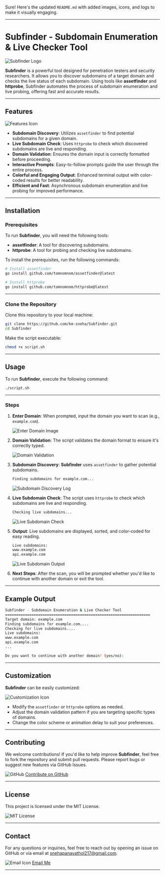 Sure! Here's the updated `README.md` with added images, icons, and logs to make it visually engaging.

---

# **Subfinder - Subdomain Enumeration & Live Checker Tool**

![Subfinder Logo](https://via.placeholder.com/800x200.png?text=Subfinder+Logo)  

**Subfinder** is a powerful tool designed for penetration testers and security researchers. It allows you to discover subdomains of a target domain and checks the live status of each subdomain. Using tools like **assetfinder** and **httprobe**, Subfinder automates the process of subdomain enumeration and live probing, offering fast and accurate results.

---

## **Features**

![Features Icon](https://img.icons8.com/ios-filled/50/000000/feature.png)

- **Subdomain Discovery**: Utilizes `assetfinder` to find potential subdomains for a given domain.
- **Live Subdomain Check**: Uses `httprobe` to check which discovered subdomains are live and responding.
- **Domain Validation**: Ensures the domain input is correctly formatted before proceeding.
- **Interactive Prompts**: Easy-to-follow prompts guide the user through the entire process.
- **Colorful and Engaging Output**: Enhanced terminal output with color-coded results for better readability.
- **Efficient and Fast**: Asynchronous subdomain enumeration and live probing for improved performance.

---

## **Installation**

### Prerequisites

To run **Subfinder**, you will need the following tools:

- **assetfinder**: A tool for discovering subdomains.
- **httprobe**: A tool for probing and checking live subdomains.

To install the prerequisites, run the following commands:

```bash
# Install assetfinder
go install github.com/tomnomnom/assetfinder@latest

# Install httprobe
go install github.com/tomnomnom/httprobe@latest
```

---

### Clone the Repository

Clone this repository to your local machine:

```bash
git clone https://github.com/km-sneha/Subfinder.git
cd Subfinder
```

Make the script executable:

```bash
chmod +x script.sh
```

---

## **Usage**

To run **Subfinder**, execute the following command:

```bash
./script.sh
```

---

### **Steps**

1. **Enter Domain**: When prompted, input the domain you want to scan (e.g., `example.com`).
   
   ![Enter Domain Image](https://via.placeholder.com/600x150.png?text=Enter+Domain+Example)

2. **Domain Validation**: The script validates the domain format to ensure it's correctly typed.
   
   ![Domain Validation](https://via.placeholder.com/600x150.png?text=Domain+Validation)

3. **Subdomain Discovery**: **Subfinder** uses `assetfinder` to gather potential subdomains.
   
   ```bash
   Finding subdomains for example.com...
   ```

   ![Subdomain Discovery Log](https://via.placeholder.com/800x150.png?text=Subdomain+Discovery+Log)

4. **Live Subdomain Check**: The script uses `httprobe` to check which subdomains are live and responding.
   
   ```bash
   Checking live subdomains...
   ```

   ![Live Subdomain Check](https://via.placeholder.com/800x150.png?text=Live+Subdomain+Check)

5. **Output**: Live subdomains are displayed, sorted, and color-coded for easy reading.

   ```bash
   Live subdomains:
   www.example.com
   api.example.com
   ```
   
   ![Live Subdomain Output](https://via.placeholder.com/600x150.png?text=Live+Subdomain+Output)

6. **Next Steps**: After the scan, you will be prompted whether you'd like to continue with another domain or exit the tool.

---

## **Example Output**

```bash
Subfinder - Subdomain Enumeration & Live Checker Tool
==================================================================
Target domain: example.com
Finding subdomains for example.com....
Checking for live subdomains....
Live subdomains:
www.example.com
api.example.com
...

Do you want to continue with another domain? (yes/no):
```

---

## **Customization**

**Subfinder** can be easily customized:

![Customization Icon](https://img.icons8.com/ios-filled/50/000000/customize.png)

- Modify the `assetfinder` or `httprobe` options as needed.
- Adjust the domain validation pattern if you are targeting specific types of domains.
- Change the color scheme or animation delay to suit your preferences.

---

## **Contributing**

We welcome contributions! If you'd like to help improve **Subfinder**, feel free to fork the repository and submit pull requests. Please report bugs or suggest new features via GitHub Issues.

![GitHub](https://img.icons8.com/ios-filled/50/000000/github.png) [Contribute on GitHub](https://github.com/km-sneha/Subfinder)

---

## **License**

This project is licensed under the MIT License.

![MIT License](https://img.shields.io/badge/License-MIT-yellow.svg)

---

## **Contact**

For any questions or inquiries, feel free to reach out by opening an issue on GitHub or via email at [snehapanayathol217@gmail.com](mailto:snehapanayathol217@gmail.com).

![Email Icon]("images/email.jpg">Icons8</a>) [Email Me](mailto:snehapanayathol217@gmail.com)

---
